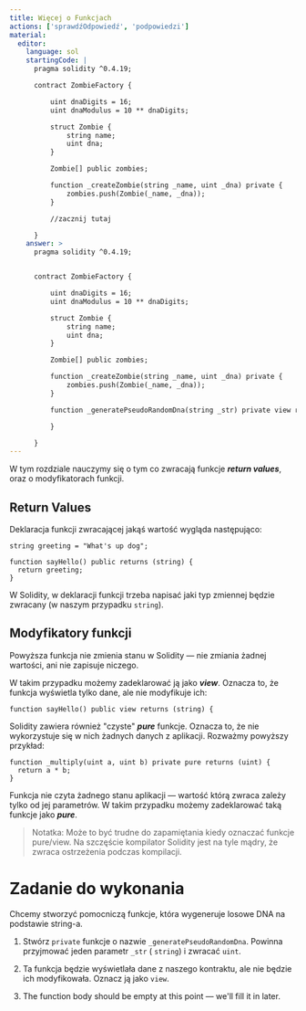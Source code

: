 ```yaml
---
title: Więcej o Funkcjach
actions: ['sprawdźOdpowiedź', 'podpowiedzi']
material:
  editor:
    language: sol
    startingCode: |
      pragma solidity ^0.4.19;

      contract ZombieFactory {

          uint dnaDigits = 16;
          uint dnaModulus = 10 ** dnaDigits;

          struct Zombie {
              string name;
              uint dna;
          }

          Zombie[] public zombies;

          function _createZombie(string _name, uint _dna) private {
              zombies.push(Zombie(_name, _dna));
          }

          //zacznij tutaj

      }
    answer: >
      pragma solidity ^0.4.19;


      contract ZombieFactory {

          uint dnaDigits = 16;
          uint dnaModulus = 10 ** dnaDigits;

          struct Zombie {
              string name;
              uint dna;
          }

          Zombie[] public zombies;

          function _createZombie(string _name, uint _dna) private {
              zombies.push(Zombie(_name, _dna));
          } 

          function _generatePseudoRandomDna(string _str) private view returns (uint) {

          }

      }
---
```


W tym rozdziale nauczymy się o tym co zwracają funkcje **_return values_**, oraz o modyfikatorach funkcji.

## Return Values

Deklaracja funkcji zwracającej jakąś wartość wygląda następująco:

```
string greeting = "What's up dog";

function sayHello() public returns (string) {
  return greeting;
}
```

W Solidity, w deklaracji funkcji trzeba napisać jaki typ zmiennej będzie zwracany (w naszym przypadku `string`).

## Modyfikatory funkcji

Powyższa funkcja nie zmienia stanu w Solidity — nie zmiania żadnej wartości, ani nie zapisuje niczego.

W takim przypadku możemy zadeklarować ją jako **_view_**. Oznacza to, że funkcja wyświetla tylko dane, ale nie modyfikuje ich:

```
function sayHello() public view returns (string) {
```

Solidity zawiera również "czyste" **_pure_** funkcje. Oznacza to, że nie wykorzystuje się w nich żadnych danych z aplikacji. Rozważmy powyższy przykład:

```
function _multiply(uint a, uint b) private pure returns (uint) {
  return a * b;
}
```

Funkcja nie czyta żadnego stanu aplikacji — wartość którą zwraca zależy tylko od jej parametrów. W takim przypadku możemy zadeklarować taką funkcje jako **_pure_**.

> Notatka: Może to być trudne do zapamiętania kiedy oznaczać funkcje pure/view. Na szczęście kompilator Solidity jest na tyle mądry, że zwraca ostrzeżenia podczas kompilacji.

# Zadanie do wykonania

Chcemy stworzyć pomocniczą funkcje, która wygeneruje losowe DNA na podstawie string-a.

1. Stwórz `private` funkcje o nazwie `_generatePseudoRandomDna`. Powinna przyjmować jeden parametr `_str` ( `string`) i zwracać `uint`.

2. Ta funkcja będzie wyświetlała dane z naszego kontraktu, ale nie będzie ich modyfikowała. Oznacz ją jako `view`.

3. The function body should be empty at this point — we'll fill it in later.
